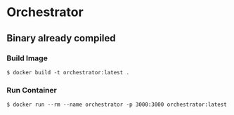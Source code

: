   # Orchestrator
  ## Binary already compiled

  ### Build Image
  ```
  $ docker build -t orchestrator:latest .
  ```

  ### Run Container
  ```
  $ docker run --rm --name orchestrator -p 3000:3000 orchestrator:latest
  ```
